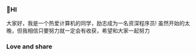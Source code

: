 ### 👋HI
大家好，我是一个热爱计算机的同学，励志成为一名资深程序员!
虽然开始的太晚，但我相信只要努力就一定会有收获，希望和大家一起努力
### Love and share

<!--
**hanson00/hanson00** is a ✨ _special_ ✨ repository because its `README.md` (this file) appears on your GitHub profile.

Here are some ideas to get you started:

- 🔭 I’m currently working on ...
- 🌱 I’m currently learning ...
- 👯 I’m looking to collaborate on ...
- 🤔 I’m looking for help with ...
- 💬 Ask me about ...
- 📫 How to reach me: ...
- 😄 Pronouns: ...
- ⚡ Fun fact: ...
-->
